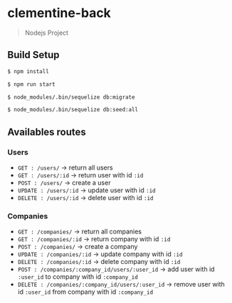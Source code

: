 # clementine-back

> Nodejs Project

## Build Setup

``` bash
$ npm install

$ npm run start

$ node_modules/.bin/sequelize db:migrate

$ node_modules/.bin/sequelize db:seed:all

```

## Availables routes

### Users

* `GET : /users/` -> return all users
* `GET : /users/:id` -> return user with id  `:id`
* `POST : /users/` -> create a user 
* `UPDATE : /users/:id` -> update user with id  `:id`
* `DELETE : /users/:id` -> delete user with id  `:id`

### Companies

* `GET : /companies/` -> return all companies
* `GET : /companies/:id` -> return company with id  `:id`
* `POST : /companies/` -> create a company 
* `UPDATE : /companies/:id` -> update company with id  `:id`
* `DELETE : /companies/:id` -> delete company with id  `:id`
* `POST : /companies/:company_id/users/:user_id` -> add user with id `:user_id` to company with id `:company_id`
* `DELETE : /companies/:company_id/users/:user_id` -> remove user with id `:user_id` from company with id `:company_id`

